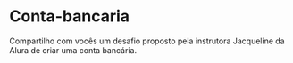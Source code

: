 # Conta-bancaria
Compartilho com vocês um desafio proposto pela instrutora Jacqueline da Alura de criar uma conta bancária.
